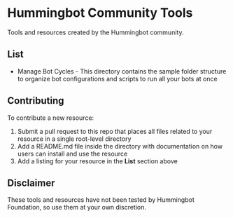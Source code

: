 # Hummingbot Community Tools
Tools and resources created by the Hummingbot community.

## List
- Manage Bot Cycles - This directory contains the sample folder structure to organize bot configurations and scripts to run all your bots at once

## Contributing

To contribute a new resource:
1. Submit a pull request to this repo that places all files related to your resource in a single root-level directory
2. Add a README.md file inside the directory with documentation on how users can install and use the resource
3. Add a listing for your resource in the **List** section above

## Disclaimer
These tools and resources have not been tested by Hummingbot Foundation, so use them at your own discretion.
